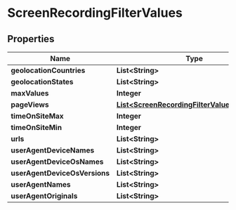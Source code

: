 
# ScreenRecordingFilterValues

## Properties
Name | Type | Description | Notes
------------ | ------------- | ------------- | -------------
**geolocationCountries** | **List&lt;String&gt;** |  |  [optional]
**geolocationStates** | **List&lt;String&gt;** |  |  [optional]
**maxValues** | **Integer** |  |  [optional]
**pageViews** | [**List&lt;ScreenRecordingFilterValuesPageView&gt;**](ScreenRecordingFilterValuesPageView.md) |  |  [optional]
**timeOnSiteMax** | **Integer** |  |  [optional]
**timeOnSiteMin** | **Integer** |  |  [optional]
**urls** | **List&lt;String&gt;** |  |  [optional]
**userAgentDeviceNames** | **List&lt;String&gt;** |  |  [optional]
**userAgentDeviceOsNames** | **List&lt;String&gt;** |  |  [optional]
**userAgentDeviceOsVersions** | **List&lt;String&gt;** |  |  [optional]
**userAgentNames** | **List&lt;String&gt;** |  |  [optional]
**userAgentOriginals** | **List&lt;String&gt;** |  |  [optional]



